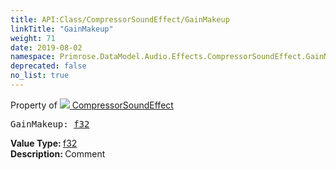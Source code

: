 ```yaml
---
title: API:Class/CompressorSoundEffect/GainMakeup
linkTitle: "GainMakeup"
weight: 71
date: 2019-08-02
namespace: Primrose.DataModel.Audio.Effects.CompressorSoundEffect.GainMakeup
deprecated: false
no_list: true
---
```

Property of <a href="/docs/api-reference/Class/CompressorSoundEffect"><img src="/icons/silk/soundwave.png"/>&nbsp;CompressorSoundEffect</a>
<pre class="method-declaration">
GainMakeup: <a class="type" href="/docs/api-reference/System/Primitives#single">f32</a></pre>
<b>Value Type: </b>
<a class="type" href="/docs/api-reference/System/Primitives#single">f32</a>
<br/>
<b>Description: </b>
Comment

